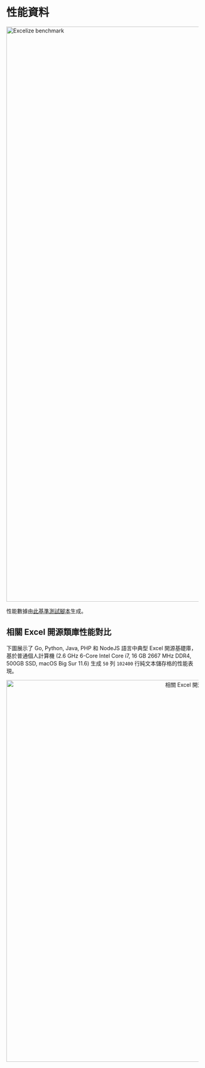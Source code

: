 # 性能資料

<img src="https://xuri.me/wp-content/uploads/2016/08/excelize-performance.svg" alt="Excelize benchmark" width="1506">

性能數據由[此基準測試腳本](https://github.com/xuri/excelize-benchmark)生成。

## 相關 Excel 開源類庫性能對比

下圖展示了 Go, Python, Java, PHP 和 NodeJS 語言中典型 Excel 開源基礎庫，基於普通個人計算機 (2.6 GHz 6-Core Intel Core i7, 16 GB 2667 MHz DDR4, 500GB SSD, macOS Big Sur 11.6) 生成 `50` 列 `102400` 行純文本儲存格的性能表現。

<p align="center"><img width="1000" src="https://xuri.me/wp-content/uploads/2016/08/excelize-golang-library-for-reading-and-writing-xlsx-files-3.svg" alt="相關 Excel 開源類庫性能對比"></p>
